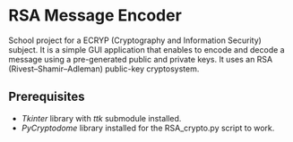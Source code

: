 # RSA Message Encoder
School project for a ECRYP (Cryptography and Information Security) subject. It is a simple GUI application that enables to encode and decode a message using a pre-generated public and private keys. It uses an RSA (Rivest–Shamir–Adleman) public-key cryptosystem.

## Prerequisites
- *Tkinter* library with *ttk* submodule installed.
- *PyCryptodome* library installed for the RSA_crypto.py script to work.